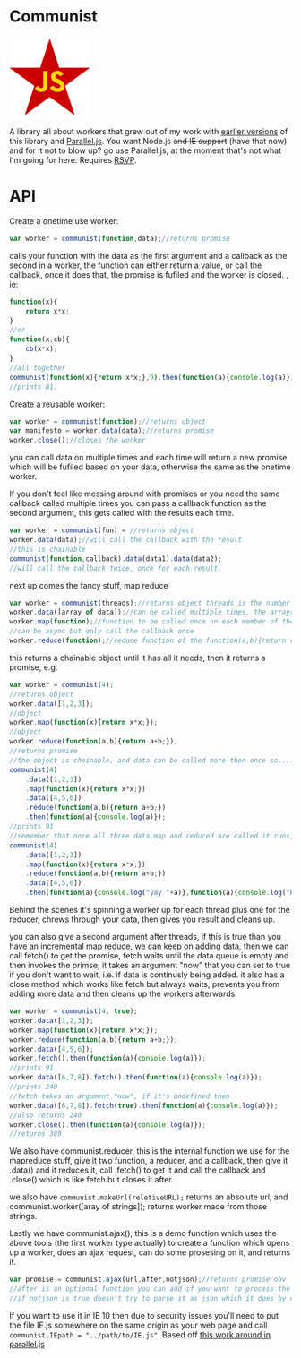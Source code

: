 Communist
==========
![communist](logo.png)

A library all about workers that grew out of my work with [earlier versions](https://github.com/calvinmetcalf/communist/tree/6e920be75ab3ed9b2a36d24dd184a9945f6b4000) of  this library and [Parallel.js](https://github.com/adambom/parallel.js).  You want Node.js ~~and IE support~~ (have that now) and for it not to blow up? go use Parallel.js, at the moment that's not what I'm going for here. Requires [RSVP](https://github.com/tildeio/rsvp.js).

API
===
Create a onetime use worker:

```JavaScript
var worker = communist(function,data);//returns promise
```

calls your function with the data as the first argument and a callback as the second in a worker, the function can either return a value, or call the callback, once it does that, the promise is fufiled and the worker is closed. , ie:

```JavaScript
function(x){
	return x*x;
}
//or
function(x,cb){
	cb(x*x);
}
//all together
communist(function(x){return x*x;},9).then(function(a){console.log(a)});
//prints 81.
```

Create a reusable worker:

```JavaScript
var worker = communist(function);//returns object
var manifesto = worker.data(data);//returns promise
worker.close();//closes the worker
```

you can call data on multiple times and each time will return a new promise which will be fufiled based on your data, otherwise the same as the onetime worker.

If you don't feel like messing around with promises or you need the same callback called multiple times you can pass a callback function as the second argument, this gets called with the results each time.

```JavaScript
var worker = communist(fun) = //returns object
worker.data(data);//will call the callback with the result
//this is chainable
communist(function,callback).data(data1).data(data2);
//will call the callback twice, once for each result.
```

next up comes the fancy stuff, map reduce

```Javascript
var worker = communist(threads);//returns object threads is the number of map workers, reducer will be an additional thread
worker.data([array of data]);//can be called multiple times, the arrays will be concated
worker.map(function);//function to be called once on each member of the array
//can be async but only call the callback once
worker.reduce(function);//reduce function of the function(a,b){return c};
```

this returns a chainable object until it has all it needs, then it returns a promise, e.g.

```JavaScript
var worker = communist(4);
//returns object
worker.data([1,2,3]);
//object
worker.map(function(x){return x*x;});
//object
worker.reduce(function(a,b){return a+b;});
//returns promise
//the object is chainable, and data can be called more then once so....
communist(4)
	.data([1,2,3])
	.map(function(x){return x*x;})
	.data([4,5,6])
	.reduce(function(a,b){return a+b;})
	.then(function(a){console.log(a)});
//prints 91
//remember that once all three data,map and reduced are called it runs, so the following will give you an error:
communist(4)
	.data([1,2,3])
	.map(function(x){return x*x;})
	.reduce(function(a,b){return a+b;})
	.data([4,5,6])
	.then(function(a){console.log("yay "+a)},function(a){console.log("boo "+a)});
```

Behind the scenes it's spinning a worker up for each thread plus one for the reducer, chrews through your data, then gives you result and cleans up.

you can also give a second argument after threads, if this is true than you have an incremental map reduce, we can keep on adding data, then we can call fetch() to get the promise, fetch waits until the data queue is empty and then invokes the primse, it takes an argument "now" that you can set to true if you don't want to wait, i.e. if data is continusly being added. 
it also has a close method which works like fetch but always waits, prevents you from adding more data and then cleans up the workers afterwards. 

```JavaScript
var worker = communist(4, true);
worker.data([1,2,3]);
worker.map(function(x){return x*x;});
worker.reduce(function(a,b){return a+b;});
worker.data([4,5,6]);
worker.fetch().then(function(a){console.log(a)});
//prints 91
worker.data([6,7,8]).fetch().then(function(a){console.log(a)});
//prints 240
//fetch takes an argument "now", if it's undefined then 
worker.data([6,7,8]).fetch(true).then(function(a){console.log(a)});
//also returns 240
worker.close().then(function(a){console.log(a)});
//returns 389
```

We also have communist.reducer, this is the internal function we use for the mapreduce stuff, give it two function, a reducer, and a callback, then give it .data() and it reduces it, call .fetch() to get it and call the callback and .close() which is like fetch but closes it after. 

we also have `communist.makeUrl(reletiveURL);` returns an absolute url, and communist.worker([aray of strings]); returns worker made from those strings.

Lastly we have communist.ajax(); this is a demo function which uses the above tools (the first worker type actually) to create a function which opens up a worker, does an ajax request, can do some prosesing on it, and returns it.

```JavaScript
var promise = communist.ajax(url,after,notjson);//returns promise obv
//after is an optional function you can add if you want to process the data in the other thread before returning it
//if notjson is true doesn't try to parse it as json which it does by default. 
```

If you want to use it in IE 10 then due to security issues you'll need to put the file IE.js somewhere on the same origin as your web page and call `communist.IEpath = "../path/to/IE.js"`.  Based off [this work around in parallel.js](https://github.com/adambom/parallel.js/pull/16)